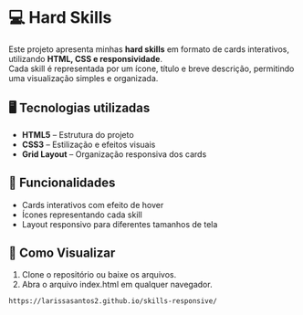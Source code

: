 # 💻 Hard Skills 

Este projeto apresenta minhas **hard skills** em formato de cards interativos, utilizando **HTML, CSS e responsividade**.  
Cada skill é representada por um ícone, título e breve descrição, permitindo uma visualização simples e organizada.

## 🖥️ Tecnologias utilizadas
- **HTML5** – Estrutura do projeto  
- **CSS3** – Estilização e efeitos visuais  
- **Grid Layout** – Organização responsiva dos cards  

## 📌 Funcionalidades
- Cards interativos com efeito de hover  
- Ícones representando cada skill  
- Layout responsivo para diferentes tamanhos de tela  

## 👀 Como Visualizar  
1. Clone o repositório ou baixe os arquivos.  
2. Abra o arquivo index.html em qualquer navegador.
   
```bash
https://larissasantos2.github.io/skills-responsive/
